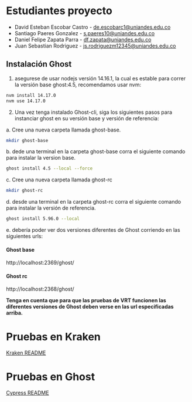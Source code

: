# Estudiantes proyecto

* David Esteban Escobar Castro - de.escobarc1@uniandes.edu.co
* Santiago Paeres Gonzalez - s.paeres10@uniandes.edu.co
* Daniel Felipe Zapata Parra - df.zapata@uniandes.edu.co
* Juan Sebastian Rodriguez - js.rodriguezm12345@uniandes.edu.co

## Instalación Ghost

1. asegurese de usar nodejs versión 14.16.1, la cual es estable para correr la versión base ghost:4.5, recomendamos usar nvm:
```bash
nvm install 14.17.0
nvm use 14.17.0
```

2. Una vez tenga instalado Ghost-cli, siga los siguientes pasos para instanciar ghost en su versión base y versión de referencia:


a. Cree una nueva carpeta llamada ghost-base.
```bash
mkdir ghost-base
```
b. dede una terminal en la carpeta ghost-base corra el siguiente comando  para instalar la version base.
```bash
ghost install 4.5 --local --force
```
c. Cree una nueva carpeta llamada ghost-rc
```bash
mkdir ghost-rc
```
d. desde una terminal en la carpeta ghost-rc corra el siguiente comando para instalar la versión de referencia.
```bash
ghost install 5.96.0 --local
```
e. debería poder ver dos versiones diferentes de Ghost corriendo en las siguientes urls:

#### Ghost base
http://localhost:2369/ghost/

#### Ghost rc
http://localhost:2368/ghost/

**Tenga en cuenta que para que las pruebas de VRT funcionen las diferentes versiones de Ghost deben verse en las url especificadas arriba.**


# Pruebas en Kraken
[Kraken README](README-kraken.md)

# Pruebas en Ghost
[Cypress README](README-cypress.md)